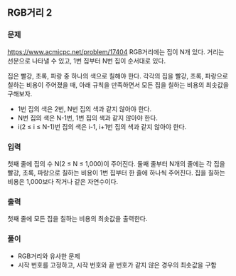 ## RGB거리 2
### 문제
https://www.acmicpc.net/problem/17404
RGB거리에는 집이 N개 있다. 거리는 선분으로 나타낼 수 있고, 1번 집부터 N번 집이 순서대로 있다.

집은 빨강, 초록, 파랑 중 하나의 색으로 칠해야 한다. 각각의 집을 빨강, 초록, 파랑으로 칠하는 비용이 주어졌을 때, 아래 규칙을 만족하면서 모든 집을 칠하는 비용의 최솟값을 구해보자.

- 1번 집의 색은 2번, N번 집의 색과 같지 않아야 한다.
- N번 집의 색은 N-1번, 1번 집의 색과 같지 않아야 한다.
- i(2 ≤ i ≤ N-1)번 집의 색은 i-1, i+1번 집의 색과 같지 않아야 한다.

### 입력
첫째 줄에 집의 수 N(2 ≤ N ≤ 1,000)이 주어진다. 둘째 줄부터 N개의 줄에는 각 집을 빨강, 초록, 파랑으로 칠하는 비용이 1번 집부터 한 줄에 하나씩 주어진다. 집을 칠하는 비용은 1,000보다 작거나 같은 자연수이다.

### 출력
첫째 줄에 모든 집을 칠하는 비용의 최솟값을 출력한다.

### 풀이
- RGB거리와 유사한 문제
- 시작 번호를 고정하고, 시작 번호와 끝 번호가 같지 않은 경우의 최솟값을 구함